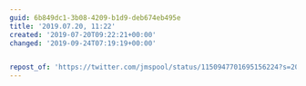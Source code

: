 ```yaml
---
guid: 6b849dc1-3b08-4209-b1d9-deb674eb495e
title: '2019.07.20, 11:22'
created: '2019-07-20T09:22:21+00:00'
changed: '2019-09-24T07:19:19+00:00'


repost_of: 'https://twitter.com/jmspool/status/1150947701695156224?s=20'
---
```


